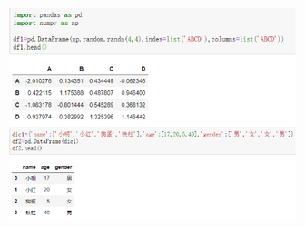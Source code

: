 ![](https://github.com/xudaseng/pictures-Respository/blob/master/myblog-images/python-imgs/p1.png)
![](https://github.com/xudaseng/pictures-Respository/blob/master/myblog-images/python-imgs/p2.png)
